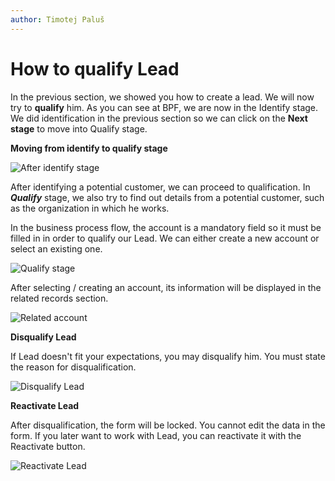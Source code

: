 ```yaml
---
author: Timotej Paluš
---
```


# How to qualify Lead
In the previous section, we showed you how to create a lead. We will now try to **qualify** him. As you can see at BPF, we are now in the Identify stage. We did identification in the previous section so we can click on the **Next stage** to move into Qualify stage.

**Moving from identify to qualify stage**

![After identify stage](/.attachments/ModelDrivenAppUserGuide/movingToQualify.png)

After identifying a potential customer, we can proceed to qualification. In **_Qualify_** stage, we also try to find out details from a potential customer, such as the organization in which he works.

In the business process flow, the account is a mandatory field so it must be filled in in order to qualify our Lead. We can either create a new account or select an existing one. 

![Qualify stage](/.attachments/ModelDrivenAppUserGuide/qualifyStage.png)

After selecting / creating an account, its information will be displayed in the related records section.

![Related account](/.attachments/ModelDrivenAppUserGuide/relatedAccount.png)

**Disqualify Lead**

If Lead doesn't fit your expectations, you may disqualify him. You must state the reason for disqualification.

![Disqualify Lead](/.attachments/ModelDrivenAppUserGuide/disqualifyLead.png)

**Reactivate Lead**

After disqualification, the form will be locked. You cannot edit the data in the form. If you later want to work with Lead, you can reactivate it with the Reactivate button.

![Reactivate Lead](/.attachments/ModelDrivenAppUserGuide/reactivateLead.png)